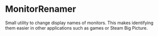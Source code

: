 # MonitorRenamer
Small utility to change display names of monitors. This makes identifying them easier in other applications such as games or Steam Big Picture.

